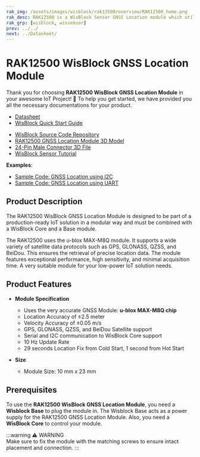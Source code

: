 ```yaml
---
rak_img: /assets/images/wisblock/rak12500/overview/RAK12500_home.png
rak_desc: RAK12500 is a WisBlock Sensor GNSS Location module which utilizes several GNSS satellites to proved precise location coordinates within seconds
rak_grp: [wisblock, wissensor]
prev: ../../
next: ../Datasheet/
---
```


# RAK12500 WisBlock GNSS Location Module

Thank you for choosing **RAK12500 WisBlock GNSS Location Module** in your awesome IoT Project! 🎉 To help you get started, we have provided you all the necessary documentations for your product.


* [Datasheet](../Datasheet/)
* <a href="../../Quickstart/" target="_blank">WisBlock Quick Start Guide</a>
<!---* [WisBlock Quick Start Guide](../../Quickstart/)-->
* [WisBlock Source Code Repository](https://github.com/RAKWireless/WisBlock/)
* [RAK12500 GNSS Location Module 3D Model](https://downloads.rakwireless.com/3D_File/WisBlock/3D_RAK12500.stp)
* [24-Pin Male Connector 3D File](https://downloads.rakwireless.com/3D_File/Accessory/WisConnector/M24S1003K6M.stp)
* [WisBlock Sensor Tutorial](/Knowledge-Hub/Learn/WisBlock-Sensor-Tutorial/)

**Examples**: 

* [Sample Code: GNSS Location using I2C](https://github.com/RAKWireless/WisBlock/tree/master/examples/common/sensors/RAK12500_GPS_ZOE-M8Q/RAK12500_GPS_ZOE-M8Q_IIC)
* [Sample Code: GNSS Location using UART](https://github.com/RAKWireless/WisBlock/tree/master/examples/common/sensors/RAK12500_GPS_ZOE-M8Q/RAK12500_GPS_ZOE-M8Q_UART)

## Product Description

The RAK12500 WisBlock GNSS Location Module is designed to be part of a production-ready IoT solution in a modular way and must be combined with a WisBlock Core and a Base module.

The RAK12500 uses the u-blox MAX-M8Q module. It supports a wide variety of satellite data protocols such as GPS, GLONASS, QZSS, and BeiDou. This ensures the retrieval of precise location data. The module features exceptional performance, high sensitivity, and minimal acquisition time. A very suitable module for your low-power IoT solution needs.

## Product Features  

* **Module Specification**
    * Uses the very accurate GNSS Module: **u-blox MAX-M8Q chip**
    * Location Accuracy of ±2.5 meter
    * Velocity Accuracy of ±0.05&nbsp;m/s
    * GPS, GLONASS, QZSS, and BeiDou Satellite support
    * Serial and I2C communication to WisBlock Core support
    * 10&nbsp;Hz Update Rate
    * 29 seconds Location Fix from Cold Start, 1 second from Hot Start
  
* **Size**
    * Module Size: 10&nbsp;mm x 23&nbsp;mm

## Prerequisites  
  
To use the **RAK12500 WisBlock GNSS Location Module**, you need a **Wisblock Base** to plug the module in. The Wisblock Base acts as a power supply for the RAK12500 GNSS Location Module. Also, you need a **WisBlock Core** to control your module.


:::warning ⚠️ WARNING    
Make sure to fix the module with the matching screws to ensure intact placement and connection.
:::